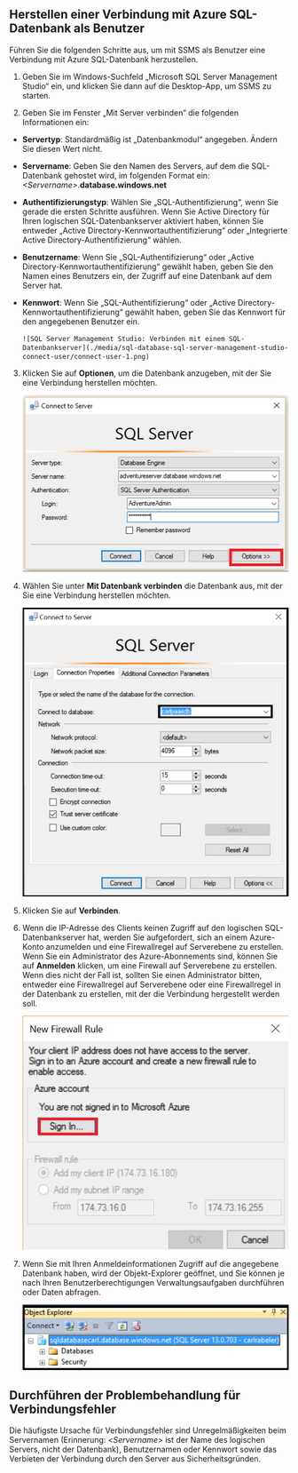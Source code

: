 ## Herstellen einer Verbindung mit Azure SQL-Datenbank als Benutzer

Führen Sie die folgenden Schritte aus, um mit SSMS als Benutzer eine Verbindung mit Azure SQL-Datenbank herzustellen.

1. Geben Sie im Windows-Suchfeld „Microsoft SQL Server Management Studio“ ein, und klicken Sie dann auf die Desktop-App, um SSMS zu starten.

2. Geben Sie im Fenster „Mit Server verbinden“ die folgenden Informationen ein:

- **Servertyp**: Standardmäßig ist „Datenbankmodul“ angegeben. Ändern Sie diesen Wert nicht.
 - **Servername**: Geben Sie den Namen des Servers, auf dem die SQL-Datenbank gehostet wird, im folgenden Format ein: *&lt;Servername>*.**database.windows.net**
 - **Authentifizierungstyp**: Wählen Sie „SQL-Authentifizierung“, wenn Sie gerade die ersten Schritte ausführen. Wenn Sie Active Directory für Ihren logischen SQL-Datenbankserver aktiviert haben, können Sie entweder „Active Directory-Kennwortauthentifizierung“ oder „Integrierte Active Directory-Authentifizierung“ wählen.
 - **Benutzername**: Wenn Sie „SQL-Authentifizierung“ oder „Active Directory-Kennwortauthentifizierung“ gewählt haben, geben Sie den Namen eines Benutzers ein, der Zugriff auf eine Datenbank auf dem Server hat.
 - **Kennwort**: Wenn Sie „SQL-Authentifizierung“ oder „Active Directory-Kennwortauthentifizierung“ gewählt haben, geben Sie das Kennwort für den angegebenen Benutzer ein.
   
       ![SQL Server Management Studio: Verbinden mit einem SQL-Datenbankserver](./media/sql-database-sql-server-management-studio-connect-user/connect-user-1.png)

3. Klicken Sie auf **Optionen**, um die Datenbank anzugeben, mit der Sie eine Verbindung herstellen möchten.

      ![SQL Server Management Studio: Verbinden mit einem SQL-Datenbankserver](./media/sql-database-sql-server-management-studio-connect-user/connect-user-2.png)
 
4. Wählen Sie unter **Mit Datenbank verbinden** die Datenbank aus, mit der Sie eine Verbindung herstellen möchten.

     ![SQL Server Management Studio: Verbinden mit einem SQL-Datenbankserver](./media/sql-database-sql-server-management-studio-connect-user/connect-user-3.png)

5. Klicken Sie auf **Verbinden**.
 
6. Wenn die IP-Adresse des Clients keinen Zugriff auf den logischen SQL-Datenbankserver hat, werden Sie aufgefordert, sich an einem Azure-Konto anzumelden und eine Firewallregel auf Serverebene zu erstellen. Wenn Sie ein Administrator des Azure-Abonnements sind, können Sie auf **Anmelden** klicken, um eine Firewall auf Serverebene zu erstellen. Wenn dies nicht der Fall ist, sollten Sie einen Administrator bitten, entweder eine Firewallregel auf Serverebene oder eine Firewallregel in der Datenbank zu erstellen, mit der die Verbindung hergestellt werden soll.
 
      ![SQL Server Management Studio: Verbinden mit einem SQL-Datenbankserver](./media/sql-database-sql-server-management-studio-connect-user/connect-user-4.png)
 
7. Wenn Sie mit Ihren Anmeldeinformationen Zugriff auf die angegebene Datenbank haben, wird der Objekt-Explorer geöffnet, und Sie können je nach Ihren Benutzerberechtigungen Verwaltungsaufgaben durchführen oder Daten abfragen.
  
      ![SQL Server Management Studio: Verbinden mit einem SQL-Datenbankserver](./media/sql-database-sql-server-management-studio-connect-user/connect-user-5.png)
      
 
 ## Durchführen der Problembehandlung für Verbindungsfehler

Die häufigste Ursache für Verbindungsfehler sind Unregelmäßigkeiten beim Servernamen (Erinnerung: <*Servername*> ist der Name des logischen Servers, nicht der Datenbank), Benutzernamen oder Kennwort sowie das Verbieten der Verbindung durch den Server aus Sicherheitsgründen.

<!---HONumber=AcomDC_0420_2016-->